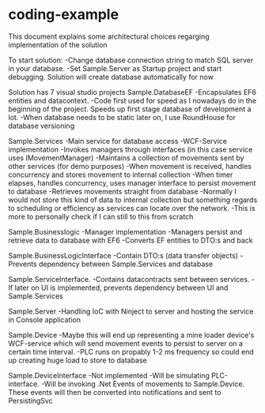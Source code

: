 # coding-example
This document explains some architectural choices regarging implementation of the solution

To start solution: 
-Change database connection string to match SQL server in your database. 
-Set Sample.Server as Startup project and start debugging. Solution will create database automatically for now

Solution has 7 visual studio projects
Sample.DatabaseEF
-Encapsulates EF6 entities and datacontext.
-Code first used for speed as I nowadays do in the beginning of the project. Speeds up first stage database of development a lot.
-When database needs to be static later on, I use RoundHouse for database versioning

Sample.Services
-Main service for database access
-WCF-Service implementation
-Invokes managers through interfaces (in this case service uses IMovementManager)
-Maintains a collection of movements sent by other services (for demo purposes)
-When movement is received, handles concurrency and stores movement to internal collection
-When timer elapses, handles concurrency, uses manager interface to persist movement to database
-Retrieves movements straight from database
-Normally I would not store this kind of data to internal collection but something regards to scheduling or efficiency as services can locate over the network. 
-This is more to personally check if I can still to this from scratch

Sample.Businesslogic
-Manager implementation
-Managers persist and retrieve data to database with EF6
-Converts EF entities to DTO:s and back

Sample.BusinessLogicInterface
-Contain DTO:s (data transfer objects)
-Prevents dependency between Sample.Services and database

Sample.ServiceInterface.
-Contains datacontracts sent between services.
-If later on UI is implemented, prevents dependency between UI and Sample.Services

Sample.Server
-Handling IoC with Ninject to server and hosting the service in Console application

Sample.Device
-Maybe this will end up representing a mine loader device's WCF-service which will send movement events to persist to server on a certain time interval. 
-PLC runs on propably 1-2 ms frequency so could end up creating huge load to store to database

Sample.DeviceInterface
-Not implemented
-Will be simulating PLC-interface.
-Will be invoking .Net Events of movements to Sample.Device. These events will then be converted into notifications and sent to PersistingSvc
